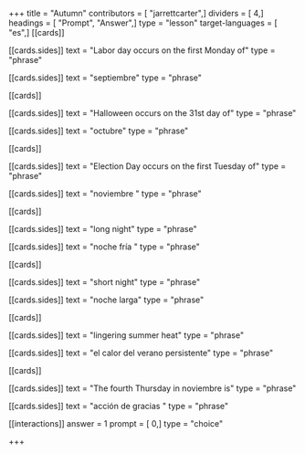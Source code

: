 +++
title = "Autumn"
contributors = [ "jarrettcarter",]
dividers = [ 4,]
headings = [ "Prompt", "Answer",]
type = "lesson"
target-languages = [ "es",]
[[cards]]

[[cards.sides]]
text = "Labor day occurs on the first Monday of"
type = "phrase"

[[cards.sides]]
text = "septiembre"
type = "phrase"

[[cards]]

[[cards.sides]]
text = "Halloween occurs on the 31st day of"
type = "phrase"

[[cards.sides]]
text = "octubre"
type = "phrase"

[[cards]]

[[cards.sides]]
text = "Election Day occurs on the first Tuesday of"
type = "phrase"

[[cards.sides]]
text = "noviembre "
type = "phrase"

[[cards]]

[[cards.sides]]
text = "long night"
type = "phrase"

[[cards.sides]]
text = "noche fría "
type = "phrase"

[[cards]]

[[cards.sides]]
text = "short night"
type = "phrase"

[[cards.sides]]
text = "noche larga"
type = "phrase"

[[cards]]

[[cards.sides]]
text = "lingering summer heat"
type = "phrase"

[[cards.sides]]
text = "el calor del verano persistente"
type = "phrase"

[[cards]]

[[cards.sides]]
text = "The fourth Thursday in noviembre is"
type = "phrase"

[[cards.sides]]
text = "acción de gracias "
type = "phrase"

[[interactions]]
answer = 1
prompt = [ 0,]
type = "choice"

+++
